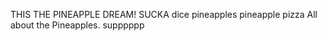 THIS THE PINEAPPLE DREAM!
SUCKA
dice pineapples
pineapple pizza
All about the Pineapples. 
supppppp

